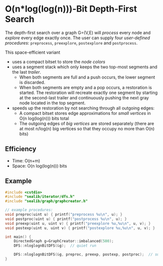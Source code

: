 O(n*log(log(n)))-Bit Depth-First Search
===
The depth-first search over a graph G=(V,E) will *process* every node and *explore* every edge exactly once. The user can supply four *user-defined procedures*: `preprocess`, `preexplore`, `postexplore` and `postprocess`.

This space-efficient variant
- uses a compact bitset to store the *node colors*
- uses a segment stack which only keeps the two top-most segments and the last *trailer*.
    - When both segments are full and a push occurs, the lower segment is discarded.
    - When both segments are empty and a pop occurs, a restoration is started. The restoration will recreate exactly one segment by starting at the second-last trailer and continuously pushing the next gray node located in the top segment.
- speeds up the restoration by not searching through all outgoing edges:
	- A compact bitset stores edge approximations for *small vertices* in O(n log(log(n))) bits total
	- The outgoing edges of *big vertices* are stored separately (there are at most n/log(n) big vertices so that they occupy no more than O(n) bits)

## Efficiency
* Time: O(n+m)
* Space: O(n log(log(n))) bits

## Example
```cpp
#include <cstdio>
#include "sealib/iterator/dfs.h"
#include "sealib/graph/graphcreator.h"

// example procedures:
void preproc(uint u) { printf("preprocess %u\n", u); }
void postproc(uint u) { printf("postprocess %u\n", u); }
void preexp(uint u, uint v) { printf("preexplore %u,%u\n", u, v); }
void postexp(uint u, uint v) { printf("postexplore %u,%u\n", u, v); }

int main() {
    DirectedGraph g=GraphCreator::imbalanced(500);
    DFS::nloglognBitDFS(&g);  // quiet run

    DFS::nloglognBitDFS(&g, preproc, preexp, postexp, postproc);  // supply procedures to do something with the current node or edge
}
```
